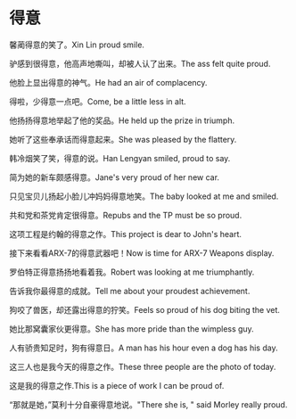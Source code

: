 # 得意

<p><span class="chinese">馨蔺得意的笑了。</span><span class="english">Xin Lin proud smile.</span></p>

<p><span class="chinese">驴感到很得意，他高声地嘶叫，却被人认了出来。</span><span class="english">The ass felt quite proud.</span></p>

<p><span class="chinese">他脸上显出得意的神气。</span><span class="english">He had an air of complacency.</span></p>

<p><span class="chinese">得啦，少得意一点吧。</span><span class="english">Come, be a little less in alt.</span></p>

<p><span class="chinese">他扬扬得意地举起了他的奖品。</span><span class="english">He held up the prize in triumph.</span></p>

<p><span class="chinese">她听了这些奉承话而得意起来。</span><span class="english">She was pleased by the flattery.</span></p>

<p><span class="chinese">韩冷烟笑了笑，得意的说。</span><span class="english">Han Lengyan smiled, proud to say.</span></p>

<p><span class="chinese">简为她的新车颇感得意。</span><span class="english">Jane's very proud of her new car.</span></p>

<p><span class="chinese">只见宝贝儿扬起小脸儿冲妈妈得意地笑。</span><span class="english">The baby looked at me and smiled.</span></p>

<p><span class="chinese">共和党和茶党肯定很得意。</span><span class="english">Repubs and the TP must be so proud.</span></p>

<p><span class="chinese">这项工程是约翰的得意之作。</span><span class="english">This project is dear to John's heart.</span></p>

<p><span class="chinese">接下来看看ARX-7的得意武器吧！</span><span class="english">Now is time for ARX-7 Weapons display.</span></p>

<p><span class="chinese">罗伯特正得意扬扬地看着我。</span><span class="english">Robert was looking at me triumphantly.</span></p>

<p><span class="chinese">告诉我你最得意的成就。</span><span class="english">Tell me about your proudest achievement.</span></p>

<p><span class="chinese">狗咬了兽医，却还露出得意的狞笑。</span><span class="english">Feels so proud of his dog biting the vet.</span></p>

<p><span class="chinese">她比那窝囊家伙更得意。</span><span class="english">She has more pride than the wimpless guy.</span></p>

<p><span class="chinese">人有骄贵知足时，狗有得意日。</span><span class="english">A man has his hour even a dog has his day.</span></p>

<p><span class="chinese">这三人也是我今天的得意之作。</span><span class="english">These three people are the photo of today.</span></p>

<p><span class="chinese">这是我的得意之作.</span><span class="english">This is a piece of work I can be proud of.</span></p>

<p><span class="chinese">“那就是她，”莫利十分自豪得意地说。</span><span class="english">"There she is, " said Morley really proud.</span></p>

